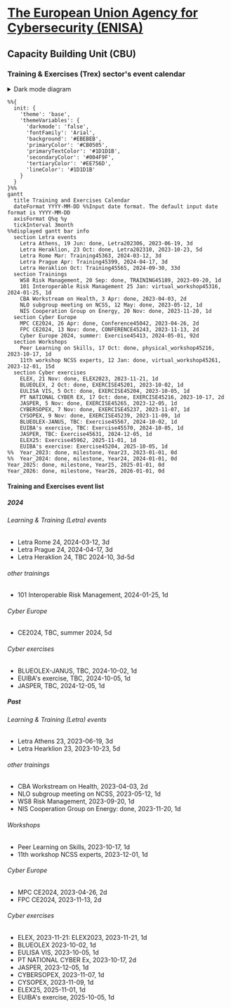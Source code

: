# [The European Union Agency for Cybersecurity (ENISA)](enisa.europa.eu)
## Capacity Building Unit (CBU)
### Training & Exercises (Trex) sector's event calendar

<details>

<summary>Dark mode diagram</summary>

```mermaid
%%{
  init: {
    'theme': 'base',
    'themeVariables': {
      'darkmode': 'true',
      'fontFamily': 'Arial',
      'primaryColor': '#5BC5F2',
      'primaryTextColor': '#EBEBEB',
      'secondaryColor': '#F9B233',
      'secondaryTextColor': '#EBEBEB',
      'tertiaryColor': '#EE756D',
      'tertiaryTextColor': '#EBEBEB',
      'lineColor': '#1D1D1B'
    }
  }
}%%
gantt
  title Training and Exercises Calendar
  dateFormat YYYY-MM-DD %%Input date format. The default input date format is YYYY-MM-DD
  axisFormat Q%q %y
  tickInterval 3month
%%displayed gantt bar info
  section Letra events
    Letra Athens, 19 Jun: done, Letra202306, 2023-06-19, 3d
    Letra Heraklion, 23 Oct: done, Letra202310, 2023-10-23, 5d
    Letra Rome Mar: Training45363, 2024-03-12, 3d
    Letra Prague Apr: Training45399, 2024-04-17, 3d
    Letra Heraklion Oct: Training45565, 2024-09-30, 33d
  section Trainings
    WS8 Risk Management, 20 Sep: done, TRAINING45189, 2023-09-20, 1d
    101 Interoperable Risk Management 25 Jan: virtual_workshop45316, 2024-01-25, 1d
    CBA Workstream on Health, 3 Apr: done, 2023-04-03, 2d
    NLO subgroup meeting on NCSS, 12 May: done, 2023-05-12, 1d
    NIS Cooperation Group on Energy, 20 Nov: done, 2023-11-20, 1d
  section Cyber Europe
    MPC CE2024, 26 Apr: done, Conference45042, 2023-04-26, 2d
    FPC CE2024, 13 Nov: done, CONFERENCE45243, 2023-11-13, 2d
    Cyber Europe 2024, summer: Exercise45413, 2024-05-01, 92d
  section Workshops
    Peer Learning on Skills, 17 Oct: done, physical_workshop45216, 2023-10-17, 1d
    11th workshop NCSS experts, 12 Jan: done, virtual_workshop45261, 2023-12-01, 15d
  section Cyber exercises
    ELEX, 21 Nov: done, ELEX2023, 2023-11-21, 1d
    BLUEOLEX, 2 Oct: done, EXERCISE45201, 2023-10-02, 1d
    EULISA VIS, 5 Oct: done, EXERCISE45204, 2023-10-05, 1d
    PT NATIONAL CYBER EX, 17 Oct: done, EXERCISE45216, 2023-10-17, 2d
    JASPER, 5 Nov: done, EXERCISE45265, 2023-12-05, 1d
    CYBERSOPEX, 7 Nov: done, EXERCISE45237, 2023-11-07, 1d
    CYSOPEX, 9 Nov: done, EXERCISE45239, 2023-11-09, 1d
    BLUEOLEX-JANUS, TBC: Exercise45567, 2024-10-02, 1d
    EUIBA's exercise, TBC: Exercise45570, 2024-10-05, 1d
    JASPER, TBC: Exercise45631, 2024-12-05, 1d
    ELEX25: Exercise45962, 2025-11-01, 1d
    EUIBA's exercise: Exercise45204, 2025-10-05, 1d  
    
%%  Year_2023: done, milestone, Year23, 2023-01-01, 0d
%%  Year_2024: done, milestone, Year24, 2024-01-01, 0d
Year_2025: done, milestone, Year25, 2025-01-01, 0d
Year_2026: done, milestone, Year26, 2026-01-01, 0d

```

</details>

```mermaid
%%{
  init: {
    'theme': 'base',
    'themeVariables': {
      'darkmode': 'false',
      'fontFamily': 'Arial',
      'background':	'#EBEBEB',
      'primaryColor': '#CB0505',
      'primaryTextColor': '#1D1D1B',
      'secondaryColor': '#004F9F',
      'tertiaryColor': '#EE756D',
      'lineColor': '#1D1D1B'
    }
  }
}%%
gantt
  title Training and Exercises Calendar
  dateFormat YYYY-MM-DD %%Input date format. The default input date format is YYYY-MM-DD
  axisFormat Q%q %y
  tickInterval 3month
%%displayed gantt bar info
  section Letra events
    Letra Athens, 19 Jun: done, Letra202306, 2023-06-19, 3d
    Letra Heraklion, 23 Oct: done, Letra202310, 2023-10-23, 5d
    Letra Rome Mar: Training45363, 2024-03-12, 3d
    Letra Prague Apr: Training45399, 2024-04-17, 3d
    Letra Heraklion Oct: Training45565, 2024-09-30, 33d
  section Trainings
    WS8 Risk Management, 20 Sep: done, TRAINING45189, 2023-09-20, 1d
    101 Interoperable Risk Management 25 Jan: virtual_workshop45316, 2024-01-25, 1d
    CBA Workstream on Health, 3 Apr: done, 2023-04-03, 2d
    NLO subgroup meeting on NCSS, 12 May: done, 2023-05-12, 1d
    NIS Cooperation Group on Energy, 20 Nov: done, 2023-11-20, 1d
  section Cyber Europe
    MPC CE2024, 26 Apr: done, Conference45042, 2023-04-26, 2d
    FPC CE2024, 13 Nov: done, CONFERENCE45243, 2023-11-13, 2d
    Cyber Europe 2024, summer: Exercise45413, 2024-05-01, 92d
  section Workshops
    Peer Learning on Skills, 17 Oct: done, physical_workshop45216, 2023-10-17, 1d
    11th workshop NCSS experts, 12 Jan: done, virtual_workshop45261, 2023-12-01, 15d
  section Cyber exercises
    ELEX, 21 Nov: done, ELEX2023, 2023-11-21, 1d
    BLUEOLEX, 2 Oct: done, EXERCISE45201, 2023-10-02, 1d
    EULISA VIS, 5 Oct: done, EXERCISE45204, 2023-10-05, 1d
    PT NATIONAL CYBER EX, 17 Oct: done, EXERCISE45216, 2023-10-17, 2d
    JASPER, 5 Nov: done, EXERCISE45265, 2023-12-05, 1d
    CYBERSOPEX, 7 Nov: done, EXERCISE45237, 2023-11-07, 1d
    CYSOPEX, 9 Nov: done, EXERCISE45239, 2023-11-09, 1d
    BLUEOLEX-JANUS, TBC: Exercise45567, 2024-10-02, 1d
    EUIBA's exercise, TBC: Exercise45570, 2024-10-05, 1d
    JASPER, TBC: Exercise45631, 2024-12-05, 1d
    ELEX25: Exercise45962, 2025-11-01, 1d
    EUIBA's exercise: Exercise45204, 2025-10-05, 1d
%%  Year_2023: done, milestone, Year23, 2023-01-01, 0d
%%  Year_2024: done, milestone, Year24, 2024-01-01, 0d
Year_2025: done, milestone, Year25, 2025-01-01, 0d
Year_2026: done, milestone, Year26, 2026-01-01, 0d
```

#### Training and Exercises event list
##### 2024
###### Learning & Training (Letra) events
- Letra Rome 24, 2024-03-12, 3d
- Letra Prague 24, 2024-04-17, 3d
- Letra Heraklion 24, TBC 2024-10, 3d-5d
###### other trainings
- 101 Interoperable Risk Management,	2024-01-25, 1d
###### Cyber Europe
-  CE2024, TBC, summer 2024, 5d
###### Cyber exercises
-  BLUEOLEX-JANUS, TBC, 2024-10-02, 1d
-  EUIBA's exercise, TBC, 2024-10-05, 1d
-  JASPER, TBC, 2024-12-05, 1d
##### Past
###### Learning & Training (Letra) events
- Letra Athens 23, 2023-06-19, 3d
- Letra Hearklion 23, 2023-10-23, 5d
###### other trainings
- CBA Workstream on Health, 2023-04-03, 2d
- NLO subgroup meeting on NCSS, 2023-05-12, 1d
- WS8 Risk Management, 2023-09-20, 1d
- NIS Cooperation Group on Energy: done, 2023-11-20, 1d
###### Workshops
- Peer Learning on Skills, 2023-10-17, 1d
- 11th workshop NCSS experts, 2023-12-01, 1d
###### Cyber Europe
- MPC CE2024, 2023-04-26, 2d
- FPC CE2024, 2023-11-13, 2d
###### Cyber exercises
- ELEX, 2023-11-21: ELEX2023, 2023-11-21, 1d
- BLUEOLEX 2023-10-02, 1d
- EULISA VIS, 2023-10-05, 1d
- PT NATIONAL CYBER Ex, 2023-10-17, 2d
- JASPER, 2023-12-05, 1d
- CYBERSOPEX, 2023-11-07, 1d
- CYSOPEX, 2023-11-09, 1d
- ELEX25, 2025-11-01, 1d
- EUIBA's exercise, 2025-10-05, 1d

